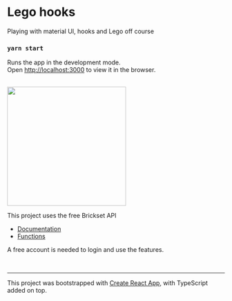 # Lego hooks
Playing with material UI, hooks and Lego off course


### `yarn start`

Runs the app in the development mode.\
Open [http://localhost:3000](http://localhost:3000) to view it in the browser.


<br>
<img src="https://brickset.com/assets/images/logo/logo.png" width="275" />

This project uses the free Brickset API 
- [Documentation](https://brickset.com/article/52664/api-version-3-documentation)
- [Functions](https://brickset.com/api/v3.asmx)

A free account is needed to login and use the features.

<br>

----------
This project was bootstrapped with [Create React App](https://github.com/facebook/create-react-app),
with TypeScript added on top.